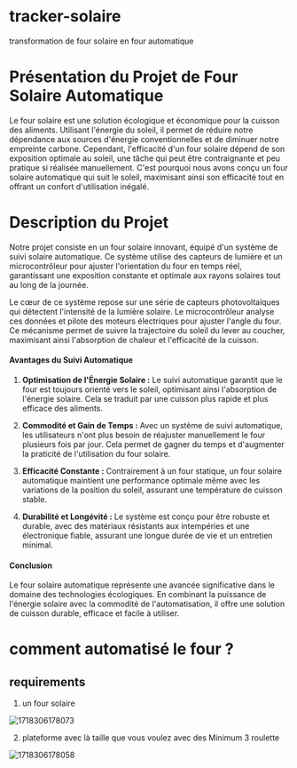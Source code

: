 # tracker-solaire
transformation de four solaire en four automatique
# Présentation du Projet de Four Solaire Automatique

Le four solaire est une solution écologique et économique pour la cuisson des aliments.
Utilisant l'énergie du soleil, il permet de réduire notre dépendance aux sources d'énergie conventionnelles et de diminuer notre empreinte carbone.
Cependant, l'efficacité d'un four solaire dépend de son exposition optimale au soleil, une tâche qui peut être contraignante et peu pratique si réalisée manuellement. 
C'est pourquoi nous avons conçu un four solaire automatique qui suit le soleil, maximisant ainsi son efficacité tout en offrant un confort d'utilisation inégalé.


# Description du Projet

Notre projet consiste en un four solaire innovant, équipé d'un système de suivi solaire automatique. Ce système utilise des capteurs de lumière et un microcontrôleur pour ajuster l'orientation du four en temps réel, garantissant une exposition constante et optimale aux rayons solaires tout au long de la journée.

Le cœur de ce système repose sur une série de capteurs photovoltaïques qui détectent l'intensité de la lumière solaire. Le microcontrôleur analyse ces données et pilote des moteurs électriques pour ajuster l'angle du four. Ce mécanisme permet de suivre la trajectoire du soleil du lever au coucher, maximisant ainsi l'absorption de chaleur et l'efficacité de la cuisson.


#### Avantages du Suivi Automatique

1. **Optimisation de l'Énergie Solaire :** Le suivi automatique garantit que le four est toujours orienté vers le soleil, optimisant ainsi l'absorption de l'énergie solaire. Cela se traduit par une cuisson plus rapide et plus efficace des aliments.

2. **Commodité et Gain de Temps :** Avec un système de suivi automatique, les utilisateurs n'ont plus besoin de réajuster manuellement le four plusieurs fois par jour. Cela permet de gagner du temps et d'augmenter la praticité de l'utilisation du four solaire.

3. **Efficacité Constante :** Contrairement à un four statique, un four solaire automatique maintient une performance optimale même avec les variations de la position du soleil, assurant une température de cuisson stable.

4. **Durabilité et Longévité :** Le système est conçu pour être robuste et durable, avec des matériaux résistants aux intempéries et une électronique fiable, assurant une longue durée de vie et un entretien minimal.

#### Conclusion

   Le four solaire automatique représente une avancée significative dans le domaine des technologies écologiques. En combinant la puissance de l'énergie solaire avec la commodité de l'automatisation, il offre une solution de cuisson durable, efficace et facile à utiliser.
# comment  automatisé le four ? 
## requirements

 1. un four solaire

![1718306178073](https://github.com/alexi85522/tracker-solaire/assets/76247855/b69bb909-a876-4130-8198-0f8a93a95277)

2. plateforme avec là taille que vous voulez avec des Minimum 3 roulette

![1718306178058](https://github.com/alexi85522/tracker-solaire/assets/76247855/5149dc35-3089-4dd6-b803-5d356b231395)





